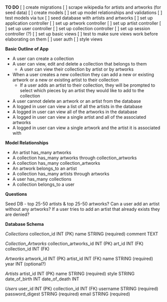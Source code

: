 **TO DO**
[ ] create migrations
[ ] scrape wikipedia for artists and artworks (for seed data)
[ ] create models
[ ] set up model relationships and validations
[ ] test models via tux
[ ] seed database with artists and artworks
[ ] set up application controller
[ ] set up artwork controller
[ ] set up artist controller
[ ] set up user controller
[ ] set up collection controller
[ ] set up session controller (?)
[ ] set up basic views
[ ] test to make sure views work before elaborating on them
[ ] user auth
[ ] style views


**Basic Outline of App**

+ A user can create a collection
+ A user can view, edit and delete a collection that belongs to them
  + A user can view their collection by artist or by artworks
+ When a user creates a new collection they can add a new or existing artwork or a new or existing artist to their collection
  + If a user adds an artist to their collection, they will be prompted to select which pieces by an artist they would like to add to the collection
+ A user cannot delete an artwork or an artist from the database
+ A logged in user can view a list of all the artists in the database
+ A logged in user can view all of the artworks in the database
+ A logged in user can view a single artist and all of the associated artworks
+ A logged in user can view a single artwork and the artist it is associated with

**Model Relationships**

+ An artist has_many artworks
+ A collection has_many artworks through collection_artworks
+ A collection has_many collection_artworks
+ An artwork belongs_to an artist
+ A collection has_many artists through artworks
+ A user has_many collections
+ A collection belongs_to a user

**Questions**

Seed DB - top 25-50 artists & top 25-50 artworks?
Can a user add an artist without any artworks?
If a user tries to add an artist that already exists they are denied?

**Database Schema**

*Collections*
collection_id INT (PK)
name STRING (required)
comment TEXT

*Collection_Artworks*
collection_artworks_id INT (PK)
art_id INT (FK)
collection_id INT (FK)

*Artworks*
artwork_id INT (PK)
artist_id INT (FK)
name STRING (required)
year INT (optional?)

*Artists*
artist_id INT (PK)
name STRING (required)
style STRING
date_of_birth INT
date_of_death INT

*Users*
user_id INT (PK)
collection_id INT (FK)
username STRING (required)
password_digest STRING (required)
email STRING (required)
